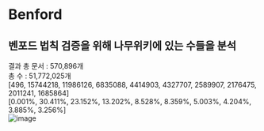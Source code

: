 # Benford
벤포드 법칙 검증을 위해 나무위키에 있는 수들을 분석
---------
결과
총 문서 : 570,896개<br>
총 수 : 51,772,025개<br>
[496, 15744218, 11986126, 6835088, 4414903, 4327707, 2589907, 2176475, 2011241, 1685864]<br>
[0.001%, 30.411%, 23.152%, 13.202%, 8.528%, 8.359%, 5.003%, 4.204%, 3.885%, 3.256%]<br>
![image](https://user-images.githubusercontent.com/73592868/141024181-9492e94d-c60f-4766-8da1-6c1f8eb1fb18.png)

